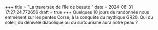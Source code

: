 +++
title = "La traversée de l'île de beauté "
date = 2024-08-31 17:27:24.772656
draft = true
+++
Quelques 10 jours de randonnée nous emmènent sur les pentes Corse, à la conquête du mythique GR20. Qui du soleil, du dénivelé diabolique ou du surtourisme aura notre peau ?
